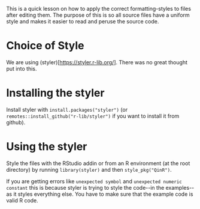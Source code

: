 This is a quick lesson on how to apply the correct formatting-styles to files after editing them. The purpose of this is so all source files have a uniform style and makes it easier to read and peruse the source code.

# Choice of Style

We are using (styler)[https://styler.r-lib.org/]. There was no great thought put into this.

# Installing the styler

Install styler with `install.packages("styler")` (or `remotes::install_github("r-lib/styler")` if you want to install it from github).

# Using the styler

Style the files with the RStudio addin or from an R environment (at the root directory) by running `library(styler)` and then `style_pkg("QinR")`.

If you are getting errors like `unexpected symbol` and `unexpected numeric constant` this is because styler is trying to style the code--in the examples--as it styles everything else. You have to make sure that the example code is valid R code.